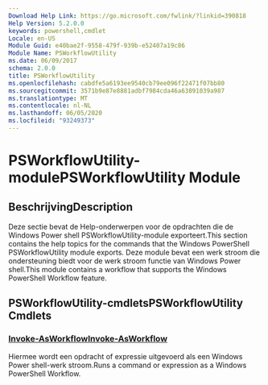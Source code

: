 ```yaml
---
Download Help Link: https://go.microsoft.com/fwlink/?linkid=390818
Help Version: 5.2.0.0
keywords: powershell,cmdlet
Locale: en-US
Module Guid: e40bae2f-9558-479f-939b-e52407a19c86
Module Name: PSWorkflowUtility
ms.date: 06/09/2017
schema: 2.0.0
title: PSWorkflowUtility
ms.openlocfilehash: cabdfe5a6193ee9540cb79ee096f22471f07bb80
ms.sourcegitcommit: 3571b9e87e8881adbf7984cda46a63891039a987
ms.translationtype: MT
ms.contentlocale: nl-NL
ms.lasthandoff: 06/05/2020
ms.locfileid: "93249373"
---
```

# <span data-ttu-id="7e382-103">PSWorkflowUtility-module</span><span class="sxs-lookup"><span data-stu-id="7e382-103">PSWorkflowUtility Module</span></span>

## <span data-ttu-id="7e382-104">Beschrijving</span><span class="sxs-lookup"><span data-stu-id="7e382-104">Description</span></span>

<span data-ttu-id="7e382-105">Deze sectie bevat de Help-onderwerpen voor de opdrachten die de Windows Power shell PSWorkflowUtility-module exporteert.</span><span class="sxs-lookup"><span data-stu-id="7e382-105">This section contains the help topics for the commands that the Windows PowerShell PSWorkflowUtility module exports.</span></span> <span data-ttu-id="7e382-106">Deze module bevat een werk stroom die ondersteuning biedt voor de werk stroom functie van Windows Power shell.</span><span class="sxs-lookup"><span data-stu-id="7e382-106">This module contains a workflow that supports the Windows PowerShell Workflow feature.</span></span>

## <span data-ttu-id="7e382-107">PSWorkflowUtility-cmdlets</span><span class="sxs-lookup"><span data-stu-id="7e382-107">PSWorkflowUtility Cmdlets</span></span>

### [<span data-ttu-id="7e382-108">Invoke-AsWorkflow</span><span class="sxs-lookup"><span data-stu-id="7e382-108">Invoke-AsWorkflow</span></span>](Invoke-AsWorkflow.md)
<span data-ttu-id="7e382-109">Hiermee wordt een opdracht of expressie uitgevoerd als een Windows Power shell-werk stroom.</span><span class="sxs-lookup"><span data-stu-id="7e382-109">Runs a command or expression as a Windows PowerShell Workflow.</span></span>
